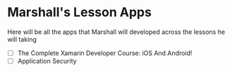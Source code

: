 # Marshall's Lesson Apps
Here will be all the apps that Marshall will developed across the lessons he will taking

- [ ] The Complete Xamarin Developer Course: iOS And Android!
- [ ] Application Security
